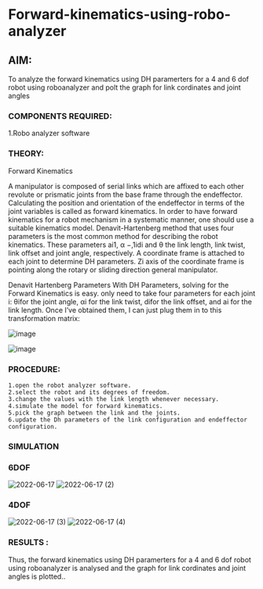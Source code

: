 # Forward-kinematics-using-robo-analyzer

## AIM: 
To analyze the forward kinematics using DH paramerters for a 4 and 6 dof robot using roboanalyzer and polt the graph for link cordinates and joint angles
### COMPONENTS REQUIRED:
1.Robo analyzer software  


### THEORY: 
  
Forward Kinematics

A manipulator is composed of serial links which are affixed to each other revolute or prismatic joints from the base frame through the endeffector. 
Calculating the position and orientation of the endeffector in terms of the joint variables is called as forward kinematics. 
In order to have forward kinematics for a robot mechanism in a systematic manner, one should use a suitable kinematics model. 
Denavit-Hartenberg method that uses four parameters is the most common method for describing the robot kinematics. 
These parameters ai1, α −,1idi and θ the link length, link twist, link offset and joint angle, respectively. 
A coordinate frame is attached to each joint to determine DH parameters. Zi axis of the coordinate frame is pointing along the rotary or sliding direction general manipulator.

Denavit Hartenberg Parameters
With DH Parameters, solving for the Forward Kinematics is easy.  only need to take four parameters for each joint 
i: θifor the joint angle, 
αi for the link twist, 
difor the link offset, and 
ai for the link length. Once I’ve obtained them, I can just plug them in to this transformation matrix:


![image](https://user-images.githubusercontent.com/36288975/170172719-ed7befc9-2894-4344-bfd5-be831bb05308.png)

 ![image](https://user-images.githubusercontent.com/36288975/170172766-b8aeb788-7fd7-4de7-b340-f04656707ebd.png)

 

### PROCEDURE:
```
1.open the robot analyzer software.
2.select the robot and its degrees of freedom.
3.change the values with the link length whenever necessary.
4.simulate the model for forward kinematics.
5.pick the graph between the link and the joints.
6.update the Dh parameters of the link configuration and endeffector configuration.
```





### SIMULATION 
### 6DOF
![2022-06-17](https://user-images.githubusercontent.com/94269989/174303913-0a7bb6bc-68fc-4b2a-bc74-05f90a5bafae.png)
![2022-06-17 (2)](https://user-images.githubusercontent.com/94269989/174303963-1ebcdd8d-af42-41e0-b9f2-1187c454c285.png)
### 4DOF
![2022-06-17 (3)](https://user-images.githubusercontent.com/94269989/174304030-c24a177d-ac07-44e7-a637-bf952f8e80d6.png)
![2022-06-17 (4)](https://user-images.githubusercontent.com/94269989/174304057-bbfc0ad3-a5ee-4bd4-895f-8798b08ce997.png)


 
 
 
 
 

 
 
 
 
 
 
 
 
 
 
 
 

 
 














### RESULTS :  
 Thus, the forward kinematics using DH paramerters for a 4 and 6 dof robot using roboanalyzer is analysed and the graph for link cordinates and joint angles is plotted..
